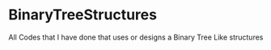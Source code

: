 BinaryTreeStructures
====================

All Codes that I have done that uses or designs a Binary Tree Like structures